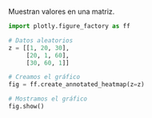 Muestran valores en una matriz.

```python
import plotly.figure_factory as ff

# Datos aleatorios
z = [[1, 20, 30],
     [20, 1, 60],
     [30, 60, 1]]

# Creamos el gráfico
fig = ff.create_annotated_heatmap(z=z)

# Mostramos el gráfico
fig.show()
```